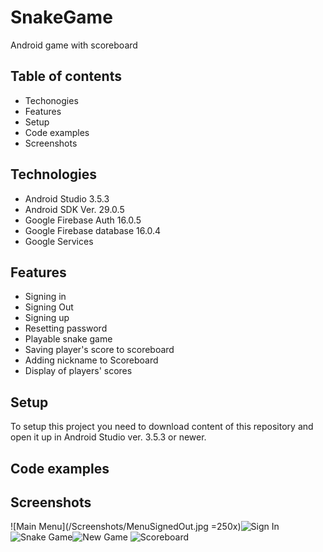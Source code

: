 # SnakeGame
Android game with scoreboard

## Table of contents

* Techonogies
* Features
* Setup
* Code examples
* Screenshots


## Technologies

* Android Studio 3.5.3
* Android SDK Ver. 29.0.5
* Google Firebase Auth 16.0.5
* Google Firebase database 16.0.4
* Google Services

## Features

* Signing in
* Signing Out
* Signing up
* Resetting password
* Playable snake game 
* Saving player's score to scoreboard
* Adding nickname to Scoreboard
* Display of players' scores

## Setup
To setup this project you need to download content of this repository and open it up in Android Studio ver. 3.5.3 or newer.

## Code examples

## Screenshots
![Main Menu](/Screenshots/MenuSignedOut.jpg =250x)![Sign In](/Screenshots/Signin.jpg)
![Snake Game](/Screenshots/Game.jpg)![New Game](/Screenshots/NewGameAlert.jpg)
![Scoreboard](/Screenshots/Scoreboard.jpg)
